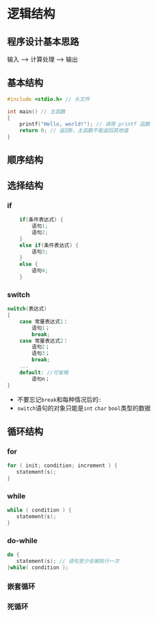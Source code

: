 # 逻辑结构
## 程序设计基本思路
输入 --> 计算处理 --> 输出  

## 基本结构
```cpp
#include <stdio.h> // 头文件

int main() // 主函数
{
    printf("Hello, world!"); // 调用 printf 函数
    return 0; // 返回0，主函数不能返回其他值
}
```
## 顺序结构
## 选择结构
### if
```cpp
    if(条件表达式) {
        语句1;
        语句2;
    }
    else if(条件表达式) {
        语句3;
    }
    else {
        语句4;
    }
```
### switch
```cpp
switch(表达式)
{
    case 常量表达式1：
        语句1；
        break;
    case 常量表达式2：
        语句2；
        语句3；
        break;
    ...
    default: //可省略
        语句n；
}
```
* 不要忘记```break```和每种情况后的```:```
* ```switch```语句的对象只能是```int``` ```char``` ```bool```类型的数据
## 循环结构
### for
```c
for ( init; condition; increment ) {
   statement(s);
}
```
### while
```c
while ( condition ) {
   statement(s);
}
```
### do-while
```c
do {
   statement(s); // 语句至少会被执行一次
}while( condition );
```

### 嵌套循环
### 死循环